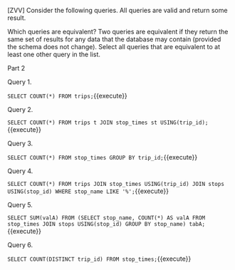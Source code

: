 [ZVV] Consider the following queries. All queries are valid and return some result.

Which queries are equivalent? Two queries are equivalent if they return the same set of results for any data that the database may contain (provided the schema does not change). Select all queries that are equivalent to at least one other query in the list.

Part 2

Query 1.

``
SELECT COUNT(*)
FROM trips;
``{{execute}}

Query 2.

``
SELECT COUNT(*)
FROM trips t
JOIN stop_times st USING(trip_id);
``{{execute}}


Query 3.

``
SELECT COUNT(*)
FROM stop_times
GROUP BY trip_id;
``{{execute}}


Query 4.

``
SELECT COUNT(*)
FROM trips
JOIN stop_times USING(trip_id)
JOIN stops USING(stop_id)
WHERE stop_name LIKE '%';
``{{execute}}


Query 5.

``
SELECT SUM(valA)
FROM (SELECT stop_name, COUNT(*) AS valA
                FROM stop_times
                JOIN stops USING(stop_id)
                GROUP BY stop_name) tabA;
``{{execute}}


Query 6.

``
SELECT COUNT(DISTINCT trip_id)
FROM stop_times;
``{{execute}}

